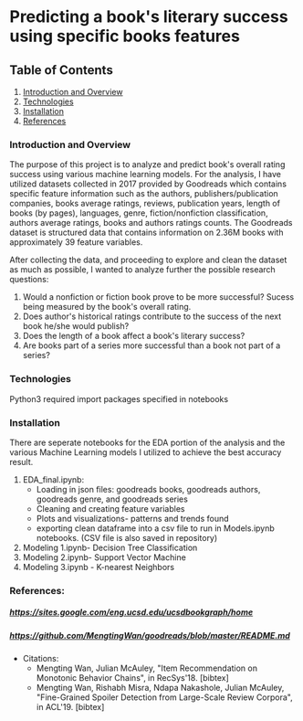 # Predicting a book's literary success using specific books features

## Table of Contents
1. [Introduction and Overview](#introduction)
2. [Technologies](#technologies)
3. [Installation](#installation)
4. [References](#references)


### Introduction and Overview
The purpose of this project is to analyze and predict book's overall rating success using various machine learning models. For the analysis, I have utilized datasets collected in 2017 provided by Goodreads which contains specific feature information such as the authors, publishers/publication companies, books average ratings, reviews, publication years, length of books (by pages), languages, genre, fiction/nonfiction classification, authors average ratings, books and authors ratings counts. The Goodreads dataset is structured data that contains information on  2.36M books with approximately 39 feature variables.

After collecting the data, and proceeding to explore and clean the dataset as much as possible, I wanted to analyze further the possible research questions:
1. Would a nonfiction or fiction book prove to be more successful? Sucess being measured by the book's overall rating.
2. Does author's historical ratings contribute to the success of the next book he/she would publish?
3. Does the length of a book affect a book's literary success?
4. Are books part of a series more successful than a book not part of a series?

### Technologies
Python3 required
import packages specified in notebooks

### Installation
There are seperate notebooks for the EDA portion of the analysis and the various Machine Learning models I utilized to achieve the best accuracy result. 
1. EDA_final.ipynb: 
    - Loading in json files: goodreads books, goodreads authors, goodreads genre, and goodreads series
    - Cleaning and creating feature variables
    - Plots and visualizations- patterns and trends found
    - exporting clean dataframe into a csv file to run in Models.ipynb notebooks. (CSV file is also saved in repository)
2. Modeling 1.ipynb- Decision Tree Classification
3. Modeling 2.ipynb- Support Vector Machine
4. Modeling 3.ipynb - K-nearest Neighbors


### References:
##### https://sites.google.com/eng.ucsd.edu/ucsdbookgraph/home
##### https://github.com/MengtingWan/goodreads/blob/master/README.md
- Citations:
    - Mengting Wan, Julian McAuley, "Item Recommendation on Monotonic Behavior Chains", in RecSys'18. [bibtex]
    - Mengting Wan, Rishabh Misra, Ndapa Nakashole, Julian McAuley, "Fine-Grained Spoiler Detection from Large-Scale Review Corpora", in ACL'19. [bibtex]

